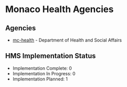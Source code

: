 # Monaco Health Agencies

## Agencies

- [mc-health](mc-health/index.md) - Department of Health and Social Affairs

## HMS Implementation Status

- Implementation Complete: 0
- Implementation In Progress: 0
- Implementation Planned: 1
